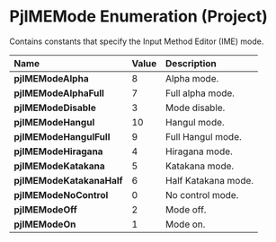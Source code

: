 
# PjIMEMode Enumeration (Project)

Contains constants that specify the Input Method Editor (IME) mode.



|**Name**|**Value**|**Description**|
|:-----|:-----|:-----|
| **pjIMEModeAlpha**|8|Alpha mode.|
| **pjIMEModeAlphaFull**|7|Full alpha mode.|
| **pjIMEModeDisable**|3|Mode disable.|
| **pjIMEModeHangul**|10|Hangul mode.|
| **pjIMEModeHangulFull**|9|Full Hangul mode.|
| **pjIMEModeHiragana**|4|Hiragana mode.|
| **pjIMEModeKatakana**|5|Katakana mode.|
| **pjIMEModeKatakanaHalf**|6|Half Katakana mode.|
| **pjIMEModeNoControl**|0|No control mode.|
| **pjIMEModeOff**|2|Mode off.|
| **pjIMEModeOn**|1|Mode on.|

